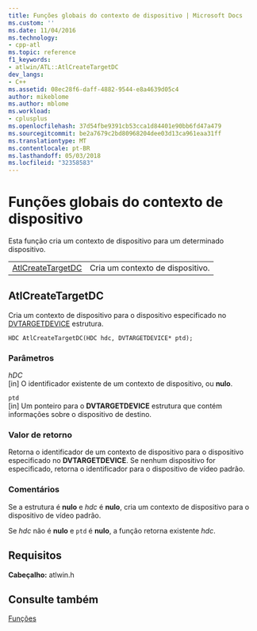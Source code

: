 ```yaml
---
title: Funções globais do contexto de dispositivo | Microsoft Docs
ms.custom: ''
ms.date: 11/04/2016
ms.technology:
- cpp-atl
ms.topic: reference
f1_keywords:
- atlwin/ATL::AtlCreateTargetDC
dev_langs:
- C++
ms.assetid: 08ec28f6-daff-4882-9544-e8a4639d05c4
author: mikeblome
ms.author: mblome
ms.workload:
- cplusplus
ms.openlocfilehash: 37d54fbe9391cb53cca1d84401e90bb6fd47a479
ms.sourcegitcommit: be2a7679c2bd80968204dee03d13ca961eaa31ff
ms.translationtype: MT
ms.contentlocale: pt-BR
ms.lasthandoff: 05/03/2018
ms.locfileid: "32358583"
---
```

# <a name="device-context-global-functions"></a>Funções globais do contexto de dispositivo
Esta função cria um contexto de dispositivo para um determinado dispositivo.  
  
|||  
|-|-|  
|[AtlCreateTargetDC](#atlcreatetargetdc)|Cria um contexto de dispositivo.|  
  
##  <a name="atlcreatetargetdc"></a>  AtlCreateTargetDC  
 Cria um contexto de dispositivo para o dispositivo especificado no [DVTARGETDEVICE](http://msdn.microsoft.com/library/windows/desktop/ms686613) estrutura.  
  
```
HDC AtlCreateTargetDC(HDC hdc, DVTARGETDEVICE* ptd);
```  
  
### <a name="parameters"></a>Parâmetros  
 *hDC*  
 [in] O identificador existente de um contexto de dispositivo, ou **nulo**.  
  
 `ptd`  
 [in] Um ponteiro para o **DVTARGETDEVICE** estrutura que contém informações sobre o dispositivo de destino.  
  
### <a name="return-value"></a>Valor de retorno  
 Retorna o identificador de um contexto de dispositivo para o dispositivo especificado no **DVTARGETDEVICE**. Se nenhum dispositivo for especificado, retorna o identificador para o dispositivo de vídeo padrão.  
  
### <a name="remarks"></a>Comentários  
 Se a estrutura é **nulo** e *hdc* é **nulo**, cria um contexto de dispositivo para o dispositivo de vídeo padrão.  
  
 Se *hdc* não é **nulo** e `ptd` é **nulo**, a função retorna existente *hdc*.  

## <a name="requirements"></a>Requisitos  
 **Cabeçalho:** atlwin.h  
   
## <a name="see-also"></a>Consulte também  
 [Funções](../../atl/reference/atl-functions.md)
